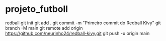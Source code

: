 # projeto_futboll
redball
git init
git add .
git commit -m "Primeiro commit do Redball Kivy"
git branch -M main
git remote add origin https://github.com/neurinho24/redball-kivy.git
git push -u origin main
